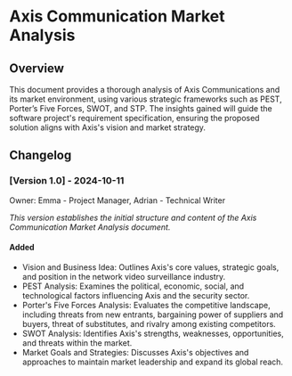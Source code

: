 # Axis Communication Market Analysis

## Overview
This document provides a thorough analysis of Axis Communications and its market environment, using various strategic frameworks such as PEST, Porter’s Five Forces, SWOT, and STP. The insights gained will guide the software project's requirement specification, ensuring the proposed solution aligns with Axis's vision and market strategy. 

## Changelog

### [Version 1.0] - 2024-10-11
Owner: Emma - Project Manager, Adrian - Technical Writer

*This version establishes the initial structure and content of the Axis Communication Market Analysis document.*

#### Added
- Vision and Business Idea: Outlines Axis's core values, strategic goals, and position in the network video surveillance industry.
- PEST Analysis: Examines the political, economic, social, and technological factors influencing Axis and the security sector. 
- Porter's Five Forces Analysis: Evaluates the competitive landscape, including threats from new entrants, bargaining power of suppliers and buyers, threat of substitutes, and rivalry among existing competitors. 
- SWOT Analysis: Identifies Axis's strengths, weaknesses, opportunities, and threats within the market.
- Market Goals and Strategies: Discusses Axis's objectives and approaches to maintain market leadership and expand its global reach. 
